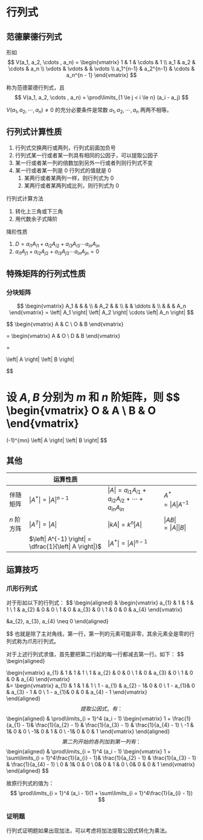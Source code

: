 # 行列式
## 范德蒙德行列式

形如
$$
V(a_1, a_2, \cdots , a_n) = 
\begin{vmatrix}
1 & 1 & \cdots & 1 \\ 
a_1 & a_2 & \cdots & a_n \\ 
\vdots & \vdots &  & \vdots \\ 
a_1^{n-1} & a_2^{n-1} & \cdots & a_n^{n - 1}
\end{vmatrix}
$$

称为范德蒙德行列式，且
$$
V(a_1, a_2, \cdots , a_n) = \prod\limits_{1 \le j < i \le n} (a_i - a_j)
$$

$V(a_1, a_2, \cdots , a_n) \ne 0$ 的充分必要条件是常数 $a_1, a_2, \cdots , a_n$ 两两不相等。

## 行列式计算性质
1. 行列式交换两行或两列，行列式前面加负号
2. 行列式某一行或者某一列具有相同的公因子，可以提取公因子
3. 某一行或者某一列的倍数加到另外一行或者列则行列式不变
4. 某一行或者某一列是 0 行列式的值就是 0
   1. 某两行或者某两列一样，则行列式为 0
   2. 某两行或者某两列成比列，则行列式为 0

行列式计算方法
1. 转化上三角或下三角
2. 用代数余子式降阶

降阶性质
1. $D = a_{i1}A_{i1} + a_{i2}A_{i2} + a_{i3}A_{i3} \cdots a_{in}A_{in}$
2. $a_{i1}A_{j1} + a_{i2}A_{j2} + a_{i3}A_{j3} \cdots a_{in}A_{jn} = 0$  

## 特殊矩阵的行列式性质
### 分块矩阵
$$
\begin{vmatrix}
  A_1 &  &  &  \\ 
 & A_2 &  &  \\ 
 &  & \ddots &  \\ 
 &  &  & A_n
\end{vmatrix} = \left| A_1 \right| \left| A_2 \right| \cdots \left| A_n \right| 
$$

$$
\begin{vmatrix}
A & C \\ 
O & B
\end{vmatrix}

= 
\begin{vmatrix}
A & O \\ 
D & B
\end{vmatrix}

=

\left| A \right| \left| B \right| 

$$

设 $A, B$ 分别为 $m$ 和 $n$ 阶矩阵，则
$$
\begin{vmatrix}
O & A \\ 
B & O
\end{vmatrix}
=
(-1)^{mn} \left| A \right| \left| B \right| 
$$
## 其他
|            | 运算性质                                                  |                                                                          |                                                               |
| ---------- | --------------------------------------------------------- | ------------------------------------------------------------------------ | ------------------------------------------------------------- |
| 伴随矩阵   | $\left\| A^* \right\| = \left\| A \right\|^{n - 1}$       | $\left\| A \right\| = a_{i1}A_{i1}+ a_{i2}A_{i2}+ \cdots + a_{in}A_{in}$ | $A^* = \left\| A \right\| A^{-1}$                             |
| $n$ 阶方阵 | $\left\| A^{T} \right\| = \left\| A \right\|$             | $\left\| kA \right\| = k^{n}\left\| A \right\|$                          | $\left\| AB \right\| = \left\| A \right\| \left\| B \right\|$ |
|            | $\left\| A^{-1} \right\| = \dfrac{1}{\left\| A \right\|}$ | $\left\| A^* \right\| = \left\| A \right\|^{n - 1}$                      |                                                               |

## 运算技巧

### 爪形行列式
对于形如以下的行列式：
$$
\begin{aligned}
&
\begin{vmatrix}
a_{1} & 1 & 1 & 1 \\
1 & a_{2} & 0 & 0 \\
1 & 0 & a_{3} & 0 \\
1 & 0 & 0 & a_{4}
\end{vmatrix}  

&a_{2}, a_{3}, a_{4} \neq 0
\end{aligned}

$$
也就是除了主对角线，第一行，第一列的元素可能非零，其余元素全是零的行列式称为爪形行列式。

对于上述行列式求值，首先要把第二行起的每一行都减去第一行。如下：
$$
\begin{aligned}

\begin{vmatrix}
a_{1} & 1 & 1 & 1 \\
1 & a_{2} & 0 & 0 \\
1 & 0 & a_{3} & 0 \\
1 & 0 & 0 & a_{4}
\end{vmatrix}  
&=
\begin{vmatrix}
a_{1} & 1 & 1 & 1 \\
1 - a_{1} & a_{2} - 1& 0 & 0 \\
1 - a_{1}& 0 & a_{3} - 1 & 0 \\
1 - a_{1}& 0 & 0 & a_{4} - 1
\end{vmatrix}  
\end{aligned}
$$
提取公因式，有：
$$
\begin{aligned} 
&
\prod\limits_{i = 1}^4 (a_i - 1)
\begin{vmatrix}
1 + \frac{1}{a_{1} - 1}& \frac{1}{a_{2} - 1}  & \frac{1}{a_{3} - 1}  & \frac{1}{a_{4} - 1}  \\
-1 & 1& 0 & 0 \\
-1& 0 & 1 & 0 \\
-1& 0 & 0 & 1
\end{vmatrix}
\end{aligned}
$$
第二列开始的各列加到第一列有：
$$
\begin{aligned} 
&
\prod\limits_{i = 1}^4 (a_i - 1)
\begin{vmatrix}
1 + \sum\limits_{i = 1}^4\frac{1}{a_{i} - 1}& \frac{1}{a_{2} - 1}  & \frac{1}{a_{3} - 1}  & \frac{1}{a_{4} - 1}  \\
0 & 1& 0 & 0 \\
0& 0 & 1 & 0 \\
0& 0 & 0 & 1
\end{vmatrix}
\end{aligned}
$$

故原行列式的值为：
$$
\prod\limits_{i = 1}^4 (a_i - 1)(1 + \sum\limits_{i = 1}^4\frac{1}{a_{i} - 1})
$$


### 证明题
行列式证明题如果出现加法，可以考虑将加法提取公因式转化为乘法。
